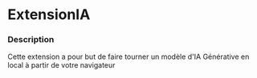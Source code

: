 # ExtensionIA

### Description
Cette extension a pour but de faire tourner un modèle d'IA Générative en local à partir de votre navigateur 